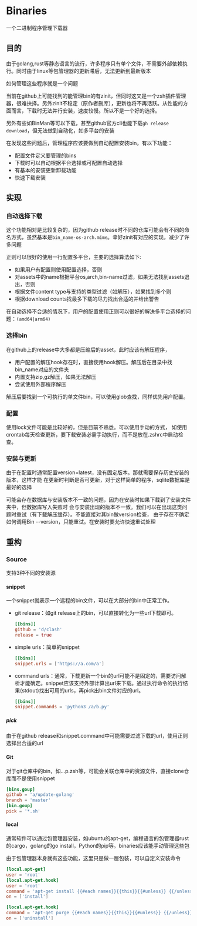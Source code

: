 # Binaries

一个二进制程序管理下载器

## 目的

由于golang,rust等静态语言的流行，许多程序只有单个文件，不需要外部依赖执行。同时由于linux等包管理器的更新滞后，无法更新到最新版本

如何管理这些程序就是一个问题

当前在github上可能找到的能管理bin的有zinit，但同时这又是一个zsh插件管理器，很难抉择。另外zinit不稳定（原作者删库），更新也将不再活跃。从性能的方面而言，下载时无法并行安装，速度较慢。所以不是一个好的选择。

另外有些如BinMan等可以下载，甚至github官方cli也能下载`gh release
download`，但无法做到自动化，如多平台的安装

在发现这些问题后，管理程序应该要做到自动配置安装bin，有以下功能：

* 配置文件定义要管理的bins
* 下载时可以自动根据平台选择或可配置自动选择
* 有基本的安装更新卸载功能
* 快速下载安装

## 实现

### 自动选择下载

这个功能相对是比较复杂的，因为github
release时不同的仓库可能会有不同的命名方式，虽然基本是`bin_name-os-arch.mime`。幸好zinit有对应的实现，减少了许多问题

正则可以很好的使用一行配置多平台，主要的选择算法如下:

* 如果用户有配置则使用配置选择，否则
* 对assets中的name根据平台os,arch,bin-name过滤，如果无法找到assets退出，否则
* 根据文件content type与支持的类型过滤（如解压），如果找到多个则
* 根据download counts找最多下载的尽力找出合适的并给出警告

在自动选择不合适的情况下，用户的配置使用正则可以很好的解决多平台选择的问题：`(amd64|arm64)`

### 选择bin

在github上的release中大多都是压缩后的asset，此时应该有解压程序，

* 用户配置的解压hook存在时，直接使用hook解压。解压后在目录中找bin_name对应的文件夹
* 内置支持zip,gz解压，如果无法解压
* 尝试使用外部程序解压

解压后要找到一个可执行的单文件bin，可以使用glob查找，同样优先用户配置。

### 配置

使用lock文件可能是比较好的，但是目前不熟悉。可以使用手动的方式，
如使用crontab每天检查更新，要下载安装必需手动执行，而不是放在.zshrc中启动检查。

### 安装与更新

由于在配置时通常配置version=latest，没有固定版本。那就需要保存历史安装的版本，这样才能
在更新时判断是否可更新，对于这样简单的程序，sqlite数据库是最好的选择

可能会存在数据库与安装版本不一致的问题，因为在安装时如果下载到了安装文件夹中，但数据库写入失败时
会与安装出现的版本不一致。我们可以在出现这类问题时重试（有下载解压缓存）。不能直接对其bin做version检查，
由于存在不确定如何调用Bin --version，只能重试。在安装时要允许快速重试处理


## 重构

### Source

支持3种不同的安装源

#### snippet

一个snippet就表示一个远程的bin文件，可以在大部分的bin中正常工作。

* git release：如git release上的bin，可以直接转化为一些url下载即可。

  ```toml
  [[bins]]
  github = 'd/clash'
  release = true
  ```

* simple urls：简单的snippet

  ```toml
  [[bins]]
  snippet.urls = ['https://a.com/a']
  ```

* command urls：通常，下载更新一个bin的url可能不是固定的，需要访问解析才能确定。snippet应该支持外部计算出url来下载。通过执行命令的执行结果(stdout)找出可用的urls，再pick出bin文件对应的url。

  ```toml
  [[bins]]
  snippet.commands = 'python3 /a/b.py'
  ```

##### pick

由于在github release和snippet.command中可能需要过滤下载的url，使用正则选择出合适的url

#### Git

对于git仓库中的bin，如...p.zsh等，可能会关联仓库中的资源文件，直接clone仓库而不是使用snippet

```toml
[bins.goup]
github = 'a/update-golang'
branch = 'master'
[bin.goup]
pick = '*.sh'
```

#### local

通常软件可以通过包管理器安装，如ubuntu的apt-get，编程语言的包管理器rust的cargo，golang的go install，Python的pip等。binaries应该能手动管理这些包

由于包管理器本身就有这些功能，这里只是做一层包装，可以自定义安装命令

```toml
[local.apt-get]
user = 'root'
[local.apt-get.hook]
user = 'root'
command = 'apt-get install {{#each names}}{{this}}{{#unless}} {{/unless}}{{/each}}'
on = ['install']

[local.apt-get.hook]
command = 'apt-get purge {{#each names}}{{this}}{{#unless}} {{/unless}}{{/each}}'
on = ['uninstall']
```
